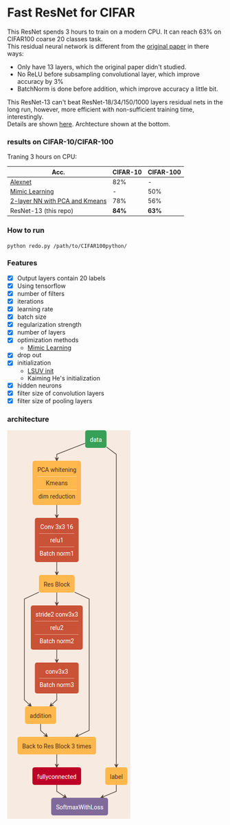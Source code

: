 # Fast ResNet for CIFAR
This ResNet spends 3 hours to train on a modern CPU. It can reach 63% on CIFAR100 coarse 20 classes task.   
This residual neural network is different from the [original paper](https://github.com/KaimingHe/deep-residual-networks) in there ways:
- Only have 13 layers, which the original paper didn't studied.  
- No ReLU before subsampling convolutional layer, which improve accuracy by 3%  
- BatchNorm is done before addition, which improve accuracy a little bit.  

This ResNet-13 can't beat ResNet-18/34/150/1000 layers residual nets in the long run, however, more efficient with non-sufficient training time, interestingly.  
Details are shown [here](report/mp2_Yihui%20He.pdf). Archtecture shown at the bottom.  

### results on CIFAR-10/CIFAR-100
Traning 3 hours on CPU:  

Acc. | CIFAR-10 | CIFAR-100 
--- | --- | ---
[Alexnet](https://www.tensorflow.org/versions/r0.8/tutorials/deep_cnn/index.html) | 82% | -
[Mimic Learning](resource/do-deep-nets-really-need-to-be-deep.pdf) | - | 50%
[2-layer NN with PCA and Kmeans](https://github.com/yihui-he/Single-Layer-neural-network-with-PCAwhitening-Kmeans) | 78% | 56%
ResNet-13 (this repo) | **84%**  | **63%** 

### How to run  
`python redo.py /path/to/CIFAR100python/`  

### Features  
- [x] Output layers contain 20 labels
- [x] Using tensorflow
- [x] number of filters
- [x] iterations
- [x] learning rate
- [x] batch size
- [x] regularization strength
- [x] number of layers
- [x] optimization methods
  - [Mimic Learning](resource/do-deep-nets-really-need-to-be-deep.pdf)  
- [x] drop out
- [x] initialization
  - [LSUV init](resource/ALL%20YOU%20NEED%20IS%20A%20GOOD%20INIT.pdf)
  - Kaiming He's initialization
- [x] hidden neurons
- [x] filter size of convolution layers
- [x] filter size of pooling layers  

### architecture  
![arch](report/arch.png)


